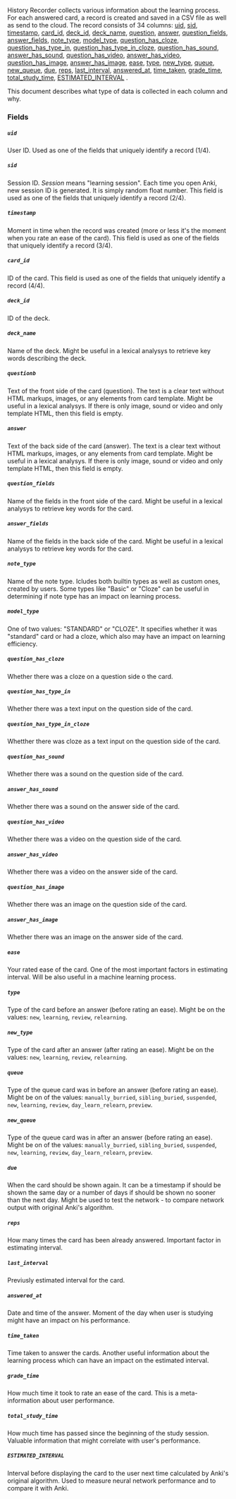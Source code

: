 History Recorder collects various information about the learning process. For each answered card, a record is created and saved in a CSV file as well as send to the cloud. 
The record consists of 34 columns: [uid](#uid), [sid](#sid), [timestamp](#timestamp), [card_id](#card_id), [deck_id](#deck_id), [deck_name](#deck_name), [question](#question), [answer](#answer), [question_fields](#question_fields), [answer_fields](#answer_fields), [note_type](#note_type), [model_type](#model_type), [question_has_cloze](#question_has_cloze),
 [question_has_type_in](#question_has_type_in), [question_has_type_in_cloze](#question_has_type_in_cloze), [question_has_sound](#question_has_sound), [answer_has_sound](#answer_has_sound), [question_has_video](#question_has_video), [answer_has_video](#answer_has_video), [question_has_image](#question_has_image), [answer_has_image](#answer_has_image),
 [ease](#ease), [type](#type), [new_type](#new_type), [queue](#queue), [new_queue](#new_queue), [due](#due), [reps](#reps), [last_interval](#last_interval), [answered_at](answered_at), [time_taken](time_taken), [grade_time](#grade_time), [total_study_time](total_study_time), [ESTIMATED_INTERVAL](#ESTIMATED_INTERVAL) .
 
 
This document describes what type of data is collected in each column and why.
    
    
### Fields
##### `uid`
User ID. Used as one of the fields that uniquely identify a record (1/4). 

##### `sid`
Session ID. *Session* means "learning session". Each time you open Anki, new session ID is generated. It is simply random float number. This field is used as one of the fields that uniquely identify a record (2/4).

##### `timestamp` 
Moment in time when the record was created (more or less it's the moment when you rate an ease of the card). This field is used as one of the fields that uniquely identify a record (3/4).

##### `card_id` 
ID of the card. This field is used as one of the fields that uniquely identify a record (4/4).

##### `deck_id`
ID of the deck.

##### `deck_name`
Name of the deck. Might be useful in a lexical analysys to retrieve key words describing the deck.

##### `questionb`
Text of the front side of the card (question). The text is a clear text without HTML markups, images, or any elements from card template. Might be useful in a lexical analysys. If there is only image, sound or video and only template HTML, then this field is empty.

##### `answer`
Text of the back side of the card (answer). The text is a clear text without HTML markups, images, or any elements from card template. Might be useful in a lexical analysys. If there is only image, sound or video and only template HTML, then this field is empty.

##### `question_fields`
Name of the fields in the front side of the card. Might be useful in a lexical analysys to retrieve key words for the card.

##### `answer_fields`
Name of the fields in the back side of the card. Might be useful in a lexical analysys to retrieve key words for the card.

##### `note_type`
Name of the note type. Icludes both builtin types as well as custom ones, created by users. Some types like "Basic" or "Cloze" can be useful in determining if note type has an impact on learning process. 

##### `model_type`
One of two values: "STANDARD" or "CLOZE". It specifies whether it was "standard" card or had a cloze, which also may have an impact on learning efficiency. 

##### `question_has_cloze`
Whether there was a cloze on a question side o the card.

##### `question_has_type_in`
Whether there was a text input on the question side of the card.

##### `question_has_type_in_cloze`
Whetther there was cloze as a text input on the question side of the card.

##### `question_has_sound`
Whether there was a sound on the question side of the card.

##### `answer_has_sound`
Whether there was a sound on the answer side of the card.

##### `question_has_video`
Whether there was a video on the question side of the card.

##### `answer_has_video`
Whether there was a video on the answer side of the card.

##### `question_has_image`
Whether there was an image on the question side of the card.

##### `answer_has_image`
Whether there was an image on the answer side of the card.

##### `ease`
Your rated ease of the card. One of the most important factors in estimating interval. Will be also useful in a machine learning process.

##### `type`
Type of the card before an answer (before rating an ease). Might be on the values: `new`, `learning`, `review`, `relearning`.

##### `new_type`
Type of the card after an answer (after rating an ease). Might be on the values: `new`, `learning`, `review`, `relearning`.

##### `queue`
Type of the queue card was in before an answer (before rating an ease). Might be on of the values: `manually_burried`, `sibling_buried`, `suspended`, `new`, `learning`, `review`, `day_learn_relearn`, `preview`.

##### `new_queue`
Type of the queue card was in after an answer (before rating an ease). Might be on of the values: `manually_burried`, `sibling_buried`, `suspended`, `new`, `learning`, `review`, `day_learn_relearn`, `preview`.

##### `due`
When the card should be shown again. It can be a timestamp if should be shown the same day or a number of days if should be shown no sooner than the next day. Might be used to test the network - to compare network output with original Anki's algorithm.

##### `reps`
How many times the card has been already answered. Important factor in estimating interval.

##### `last_interval`
Previusly estimated interval for the card.

##### `answered_at`
Date and time of the answer. Moment of the day when user is studying might have an impact on his performance. 

##### `time_taken`
Time taken to answer the cards. Another useful information about the learning process which can have an impact on the estimated interval.

##### `grade_time`
How much time it took to rate an ease of the card. This is a meta-information about user performance. 

##### `total_study_time`
How much time has passed since the beginning of the study session. Valuable information that might correlate with user's performance.

##### `ESTIMATED_INTERVAL`
Interval before displaying the card to the user next time calculated by Anki's original algorithm. Used to measure neural network performance and to compare it with Anki. 
 
